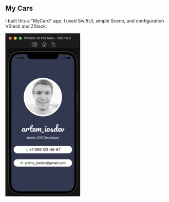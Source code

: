 ## My Cars

I built this a "MyCard" app. 
I used SwiftUI, simple Scene, and configuration VStack and ZStack.

<img alt="image" src="image.jpg"  height = 510 width = 233 > </img> 